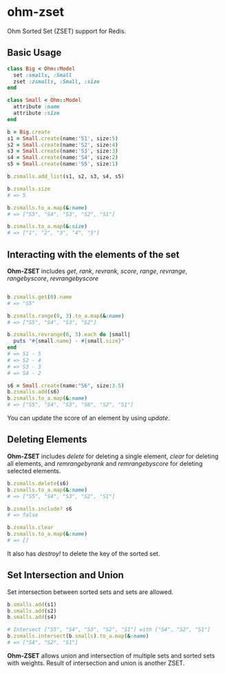 # ohm-zset

Ohm Sorted Set (ZSET) support for Redis.

## Basic Usage

```ruby
class Big < Ohm::Model
  set :smalls, :Small
  zset :zsmalls, :Small, :size
end

class Small < Ohm::Model
  attribute :name 
  attribute :size
end

b = Big.create
s1 = Small.create(name:'S1', size:5)
s2 = Small.create(name:'S2', size:4)
s3 = Small.create(name:'S3', size:3)
s4 = Small.create(name:'S4', size:2)
s5 = Small.create(name:'S5', size:1)

b.zsmalls.add_list(s1, s2, s3, s4, s5)

b.zsmalls.size
# => 5

b.zsmalls.to_a.map(&:name)
# => ["S5", "S4", "S3", "S2", "S1"]

b.zsmalls.to_a.map(&:size)
# => ["1", "2", "3", "4", "5"]
```

## Interacting with the elements of the set
**Ohm-ZSET** includes *get*, *rank*, *revrank*, *score*, *range*, *revrange*, *rangebyscore*, *revrangebyscore*

```ruby

b.zsmalls.get(0).name
# => "S5"

b.zsmalls.range(0, 3).to_a.map(&:name)
# => ["S5", "S4", "S3", "S2"]

b.zsmalls.revrange(0, 3).each do |small|
  puts "#{small.name} - #{small.size}"
end
# => S1 - 5
# => S2 - 4
# => S3 - 3
# => S4 - 2

s6 = Small.create(name:"S6", size:3.5)
b.zsmalls.add(s6)
b.zsmalls.to_a.map(&:name)
# => ["S5", "S4", "S3", "S6", "S2", "S1"]
```

You can update the score of an element by using *update*.

## Deleting Elements
**Ohm-ZSET** includes *delete* for deleting a single element, *clear* for deleting all elements, and *remrangebyrank* and *remrangebyscore* for deleting selected elements.

```ruby
b.zsmalls.delete(s6)
b.zsmalls.to_a.map(&:name)
# => ["S5", "S4", "S3", "S2", "S1"]

b.zsmalls.include? s6
# => false

b.zsmalls.clear
b.zsmalls.to_a.map(&:name)
# => []
```

It also has *destroy!* to delete the key of the sorted set.

## Set Intersection and Union
Set intersection between sorted sets and sets are allowed.

```ruby
b.smalls.add(s1)
b.smalls.add(s2)
b.smalls.add(s4)

# Intersect ["S5", "S4", "S3", "S2", "S1"] with ["S4", "S2", "S1"]
b.zsmalls.intersect(b.smalls).to_a.map(&:name)
# => ["S4", "S2", "S1"]
```

**Ohm-ZSET** allows union and intersection of multiple sets and sorted sets with weights.
Result of intersection and union is another ZSET.
